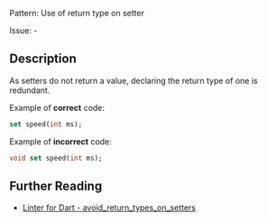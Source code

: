 Pattern: Use of return type on setter

Issue: -

## Description

As setters do not return a value, declaring the return type of one is redundant.

Example of **correct** code:
```dart
set speed(int ms);
```

Example of **incorrect** code:
```dart
void set speed(int ms);
```

## Further Reading

* [Linter for Dart - avoid_return_types_on_setters](https://dart-lang.github.io/linter/lints/avoid_return_types_on_setters.html)